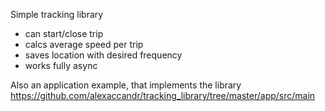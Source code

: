 Simple tracking library
- can start/close trip
- calcs average speed per trip
- saves location with desired frequency
- works fully async

Also an application example, that implements the library
https://github.com/alexaccandr/tracking_library/tree/master/app/src/main
